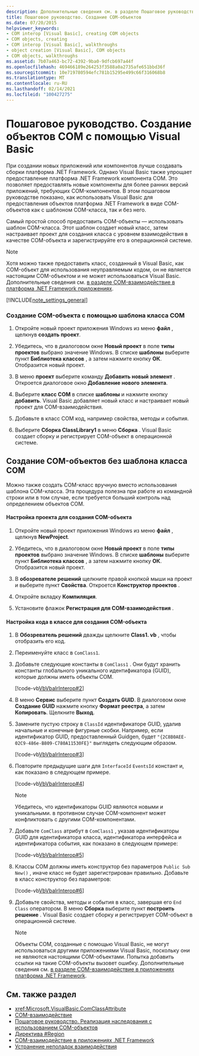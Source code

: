 ```yaml
---
description: Дополнительные сведения см. в разделе Пошаговое руководство. Создание COM-объектов с помощью Visual Basic
title: Пошаговое руководство. Создание COM-объектов
ms.date: 07/20/2015
helpviewer_keywords:
- COM interop [Visual Basic], creating COM objects
- COM objects, creating
- COM interop [Visual Basic], walkthroughs
- object creation [Visual Basic], COM objects
- COM objects, walkthroughs
ms.assetid: 7b07a463-bc72-4392-9ba0-9dfcb697a44f
ms.openlocfilehash: 469466189e264253f3588a0a2735afe651bbd36f
ms.sourcegitcommit: 10e719780594efc781b15295e499c66f316068b8
ms.translationtype: MT
ms.contentlocale: ru-RU
ms.lasthandoff: 02/14/2021
ms.locfileid: "100427275"
---
```

# <a name="walkthrough-creating-com-objects-with-visual-basic"></a>Пошаговое руководство. Создание объектов COM с помощью Visual Basic

При создании новых приложений или компонентов лучше создавать сборки платформа .NET Framework. Однако Visual Basic также упрощает предоставление платформа .NET Framework компонента COM. Это позволяет предоставлять новые компоненты для более ранних версий приложений, требующих COM-компонентов. В этом пошаговом руководстве показано, как использовать Visual Basic для предоставления объектов платформа .NET Framework в виде COM-объектов как с шаблоном COM-класса, так и без него.  
  
 Самый простой способ предоставить COM-объекты — использовать шаблон COM-класса. Этот шаблон создает новый класс, затем настраивает проект для создания класса с уровнем взаимодействия в качестве COM-объекта и зарегистрируйте его в операционной системе.  
  
> [!NOTE]
> Хотя можно также предоставить класс, созданный в Visual Basic, как COM-объект для использования неуправляемым кодом, он не является настоящим COM-объектом и не может использоваться Visual Basic. Дополнительные сведения см. [в разделе COM-взаимодействие в платформа .NET Framework приложениях](com-interoperability-in-net-framework-applications.md).  
  
[!INCLUDE[note_settings_general](~/includes/note-settings-general-md.md)]  
  
### <a name="to-create-a-com-object-by-using-the-com-class-template"></a>Создание COM-объекта с помощью шаблона класса COM  
  
1. Откройте новый проект приложения Windows из меню **файл** , щелкнув **создать проект**.  
  
2. Убедитесь, что в диалоговом окне **Новый проект** в поле **типы проектов** выбрано значение Windows. В списке **шаблоны** выберите пункт **Библиотека классов** , а затем нажмите кнопку **ОК**. Отобразится новый проект.  
  
3. В меню **проект** выберите команду **Добавить новый элемент** . Откроется диалоговое окно **Добавление нового элемента**.  
  
4. Выберите **класс COM** в списке **шаблоны** и нажмите кнопку **добавить**. Visual Basic добавляет новый класс и настраивает новый проект для COM-взаимодействия.  
  
5. Добавьте в класс COM код, например свойства, методы и события.  
  
6. Выберите **Сборка ClassLibrary1** в меню **Сборка** . Visual Basic создает сборку и регистрирует COM-объект в операционной системе.  
  
## <a name="creating-com-objects-without-the-com-class-template"></a>Создание COM-объектов без шаблона класса COM  

 Можно также создать COM-класс вручную вместо использования шаблона COM-класса. Эта процедура полезна при работе из командной строки или в том случае, если требуется больший контроль над определением объектов COM.  
  
#### <a name="to-set-up-your-project-to-generate-a-com-object"></a>Настройка проекта для создания COM-объекта  
  
1. Откройте новый проект приложения Windows из меню **файл** , щелкнув **NewProject**.  
  
2. Убедитесь, что в диалоговом окне **Новый проект** в поле **типы проектов** выбрано значение Windows. В списке **шаблоны** выберите пункт **Библиотека классов** , а затем нажмите кнопку **ОК**. Отобразится новый проект.  
  
3. В **обозревателе решений** щелкните правой кнопкой мыши на проект и выберите пункт **Свойства**. Откроется **Конструктор проектов** .  
  
4. Откройте вкладку **Компиляция**.  
  
5. Установите флажок **Регистрация для COM-взаимодействия** .  
  
#### <a name="to-set-up-the-code-in-your-class-to-create-a-com-object"></a>Настройка кода в классе для создания COM-объекта  
  
1. В **Обозреватель решений** дважды щелкните **Class1. vb** , чтобы отобразить его код.  
  
2. Переименуйте класс в `ComClass1`.  
  
3. Добавьте следующие константы в `ComClass1` . Они будут хранить константы глобального уникального идентификатора (GUID), которые должны иметь объекты COM.  
  
     [!code-vb[VbVbalrInterop#2](~/samples/snippets/visualbasic/VS_Snippets_VBCSharp/VbVbalrInterop/VB/Class1.vb#2)]  
  
4. В меню **Сервис** выберите пункт **Создать GUID**. В диалоговом окне **Создание GUID** нажмите кнопку **Формат реестра**, а затем **Копировать**. Щелкните **Выход**.  
  
5. Замените пустую строку в `ClassId` идентификаторе GUID, удалив начальные и конечные фигурные скобки. Например, если идентификатор GUID, предоставленный Guidgen, будет `"{2C8B0AEE-02C9-486e-B809-C780A11530FE}"` выглядеть следующим образом.  
  
     [!code-vb[VbVbalrInterop#3](~/samples/snippets/visualbasic/VS_Snippets_VBCSharp/VbVbalrInterop/VB/Class1.vb#3)]  
  
6. Повторите предыдущие шаги для `InterfaceId` `EventsId` констант и, как показано в следующем примере.  
  
     [!code-vb[VbVbalrInterop#4](~/samples/snippets/visualbasic/VS_Snippets_VBCSharp/VbVbalrInterop/VB/Class1.vb#4)]  
  
    > [!NOTE]
    > Убедитесь, что идентификаторы GUID являются новыми и уникальными. в противном случае COM-компонент может конфликтовать с другими COM-компонентами.  
  
7. Добавьте `ComClass` атрибут в `ComClass1` , указав идентификаторы GUID для идентификатора класса, идентификатора интерфейса и идентификатора события, как показано в следующем примере:  
  
     [!code-vb[VbVbalrInterop#5](~/samples/snippets/visualbasic/VS_Snippets_VBCSharp/VbVbalrInterop/VB/Class1.vb#5)]  
  
8. Классы COM должны иметь конструктор без параметров `Public Sub New()` , иначе класс не будет зарегистрирован правильно. Добавьте в класс конструктор без параметров:  
  
     [!code-vb[VbVbalrInterop#6](~/samples/snippets/visualbasic/VS_Snippets_VBCSharp/VbVbalrInterop/VB/Class1.vb#6)]  
  
9. Добавьте свойства, методы и события в класс, завершая его `End Class` оператором. В меню **Сборка** выберите пункт **построить решение** . Visual Basic создает сборку и регистрирует COM-объект в операционной системе.  
  
    > [!NOTE]
    > Объекты COM, созданные с помощью Visual Basic, не могут использоваться другими приложениями Visual Basic, поскольку они не являются настоящими COM-объектами. Попытка добавить ссылки на такие COM-объекты вызовет ошибку. Дополнительные сведения см. [в разделе COM-взаимодействие в приложениях платформа .NET Framework](com-interoperability-in-net-framework-applications.md).  
  
## <a name="see-also"></a>См. также раздел

- <xref:Microsoft.VisualBasic.ComClassAttribute>
- [COM-взаимодействие](index.md)
- [Пошаговое руководство. Реализация наследования с использованием COM-объектов](walkthrough-implementing-inheritance-with-com-objects.md)
- [Директива #Region](../../language-reference/directives/region-directive.md)
- [COM-взаимодействие в приложениях .NET Framework](com-interoperability-in-net-framework-applications.md)
- [Устранение неполадок взаимодействия](troubleshooting-interoperability.md)
